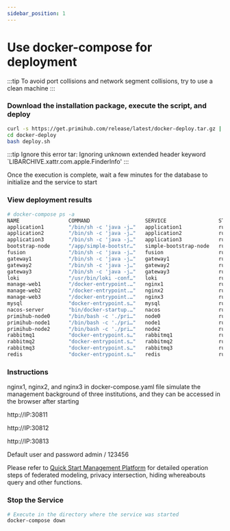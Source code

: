 ```yaml
---
sidebar_position: 1
---
```


# Use docker-compose for deployment

:::tip
To avoid port collisions and network segment collisions, try to use a clean machine
:::

### Download the installation package, execute the script, and deploy

```bash
curl -s https://get.primihub.com/release/latest/docker-deploy.tar.gz | tar zxf -
cd docker-deploy
bash deploy.sh
```
:::tip
Ignore this error
tar: Ignoring unknown extended header keyword `LIBARCHIVE.xattr.com.apple.FinderInfo'
:::

Once the execution is complete, wait a few minutes for the database to initialize and the service to start

### View deployment results

```bash
# docker-compose ps -a
NAME                COMMAND                  SERVICE                 STATUS              PORTS
application1        "/bin/sh -c 'java -j…"   application1            running             
application2        "/bin/sh -c 'java -j…"   application2            running             
application3        "/bin/sh -c 'java -j…"   application3            running             
bootstrap-node      "/app/simple-bootstr…"   simple-bootstrap-node   running             4001/tcp
fusion              "/bin/sh -c 'java -j…"   fusion                  running             
gateway1            "/bin/sh -c 'java -j…"   gateway1                running             
gateway2            "/bin/sh -c 'java -j…"   gateway2                running             
gateway3            "/bin/sh -c 'java -j…"   gateway3                running             
loki                "/usr/bin/loki -conf…"   loki                    running             0.0.0.0:3100->3100/tcp, :::3100->3100/tcp
manage-web1         "/docker-entrypoint.…"   nginx1                  running             0.0.0.0:30811->80/tcp, :::30811->80/tcp
manage-web2         "/docker-entrypoint.…"   nginx2                  running             0.0.0.0:30812->80/tcp, :::30812->80/tcp
manage-web3         "/docker-entrypoint.…"   nginx3                  running             0.0.0.0:30813->80/tcp, :::30813->80/tcp
mysql               "docker-entrypoint.s…"   mysql                   running             0.0.0.0:3306->3306/tcp, :::3306->3306/tcp
nacos-server        "bin/docker-startup.…"   nacos                   running             0.0.0.0:8848->8848/tcp, 0.0.0.0:9555->9555/tcp, 0.0.0.0:9848->9848/tcp, :::8848->8848/tcp, :::9555->9555/tcp, :::9848->9848/tcp
primihub-node0      "/bin/bash -c './pri…"   node0                   running             0.0.0.0:6666->6666/tcp, 0.0.0.0:50050->50050/tcp, :::6666->6666/tcp, :::50050->50050/tcp
primihub-node1      "/bin/bash -c './pri…"   node1                   running             0.0.0.0:6667->6667/tcp, 0.0.0.0:50051->50051/tcp, :::6667->6667/tcp, :::50051->50051/tcp
primihub-node2      "/bin/bash -c './pri…"   node2                   running             0.0.0.0:6668->6668/tcp, 0.0.0.0:50052->50052/tcp, :::6668->6668/tcp, :::50052->50052/tcp
rabbitmq1           "docker-entrypoint.s…"   rabbitmq1               running             25672/tcp
rabbitmq2           "docker-entrypoint.s…"   rabbitmq2               running             25672/tcp
rabbitmq3           "docker-entrypoint.s…"   rabbitmq3               running             25672/tcp
redis               "docker-entrypoint.s…"   redis                   running             6379/tcp
```

### Instructions

nginx1, nginx2, and nginx3 in docker-compose.yaml file simulate the management background of three institutions, and they can be accessed in the browser after starting

http://IP:30811

http://IP:30812

http://IP:30813

Default user and password admin / 123456

Please refer to [Quick Start Management Platform](/docs/quick-start-platform) for detailed operation steps of federated modeling, privacy intersection, hiding whereabouts query and other functions.
### Stop the Service

```bash
# Execute in the directory where the service was started
docker-compose down
```